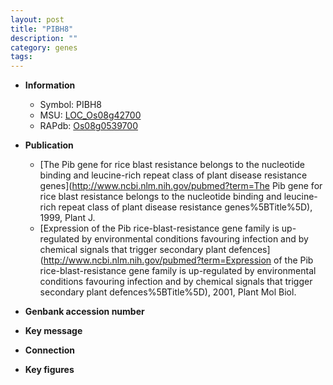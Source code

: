 ```yaml
---
layout: post
title: "PIBH8"
description: ""
category: genes
tags: 
---
```


* **Information**  
    + Symbol: PIBH8  
    + MSU: [LOC_Os08g42700](http://rice.plantbiology.msu.edu/cgi-bin/ORF_infopage.cgi?orf=LOC_Os08g42700)  
    + RAPdb: [Os08g0539700](http://rapdb.dna.affrc.go.jp/viewer/gbrowse_details/irgsp1?name=Os08g0539700)  

* **Publication**  
    + [The Pib gene for rice blast resistance belongs to the nucleotide binding and leucine-rich repeat class of plant disease resistance genes](http://www.ncbi.nlm.nih.gov/pubmed?term=The Pib gene for rice blast resistance belongs to the nucleotide binding and leucine-rich repeat class of plant disease resistance genes%5BTitle%5D), 1999, Plant J.
    + [Expression of the Pib rice-blast-resistance gene family is up-regulated by environmental conditions favouring infection and by chemical signals that trigger secondary plant defences](http://www.ncbi.nlm.nih.gov/pubmed?term=Expression of the Pib rice-blast-resistance gene family is up-regulated by environmental conditions favouring infection and by chemical signals that trigger secondary plant defences%5BTitle%5D), 2001, Plant Mol Biol.

* **Genbank accession number**  

* **Key message**  

* **Connection**  

* **Key figures**  


